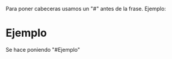 Para poner cabeceras usamos un "#" antes de la frase.
Ejemplo:
# Ejemplo
Se hace poniendo "#Ejemplo"